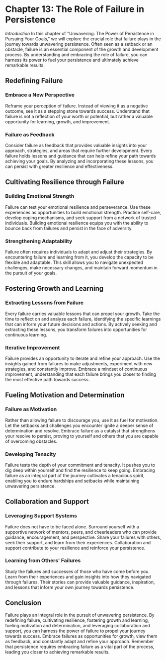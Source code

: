 Chapter 13: The Role of Failure in Persistence
==============================================

*Introduction* In this chapter of "Unwavering: The Power of Persistence in Pursuing Your Goals," we will explore the crucial role that failure plays in the journey towards unwavering persistence. Often seen as a setback or an obstacle, failure is an essential component of the growth and development process. By understanding and embracing the role of failure, you can harness its power to fuel your persistence and ultimately achieve remarkable results.

Redefining Failure
------------------

### Embrace a New Perspective

Reframe your perception of failure. Instead of viewing it as a negative outcome, see it as a stepping stone towards success. Understand that failure is not a reflection of your worth or potential, but rather a valuable opportunity for learning, growth, and improvement.

### Failure as Feedback

Consider failure as feedback that provides valuable insights into your approach, strategies, and areas that require further development. Every failure holds lessons and guidance that can help refine your path towards achieving your goals. By analyzing and incorporating these lessons, you can persist with greater resilience and effectiveness.

Cultivating Resilience through Failure
--------------------------------------

### Building Emotional Strength

Failure can test your emotional resilience and perseverance. Use these experiences as opportunities to build emotional strength. Practice self-care, develop coping mechanisms, and seek support from a network of trusted individuals. Building emotional resilience equips you with the ability to bounce back from failures and persist in the face of adversity.

### Strengthening Adaptability

Failure often requires individuals to adapt and adjust their strategies. By encountering failure and learning from it, you develop the capacity to be flexible and adaptable. This skill allows you to navigate unexpected challenges, make necessary changes, and maintain forward momentum in the pursuit of your goals.

Fostering Growth and Learning
-----------------------------

### Extracting Lessons from Failure

Every failure carries valuable lessons that can propel your growth. Take the time to reflect on and analyze each failure, identifying the specific learnings that can inform your future decisions and actions. By actively seeking and extracting these lessons, you transform failures into opportunities for continuous learning.

### Iterative Improvement

Failure provides an opportunity to iterate and refine your approach. Use the insights gained from failures to make adjustments, experiment with new strategies, and constantly improve. Embrace a mindset of continuous improvement, understanding that each failure brings you closer to finding the most effective path towards success.

Fueling Motivation and Determination
------------------------------------

### Failure as Motivation

Rather than allowing failure to discourage you, use it as fuel for motivation. Let the setbacks and challenges you encounter ignite a deeper sense of determination and resolve. Embrace failure as a catalyst that strengthens your resolve to persist, proving to yourself and others that you are capable of overcoming obstacles.

### Developing Tenacity

Failure tests the depth of your commitment and tenacity. It pushes you to dig deep within yourself and find the resilience to keep going. Embracing failure as an integral part of the journey cultivates a tenacious spirit, enabling you to endure hardships and setbacks while maintaining unwavering persistence.

Collaboration and Support
-------------------------

### Leveraging Support Systems

Failure does not have to be faced alone. Surround yourself with a supportive network of mentors, peers, and cheerleaders who can provide guidance, encouragement, and perspective. Share your failures with others, seek their support, and learn from their experiences. Collaboration and support contribute to your resilience and reinforce your persistence.

### Learning from Others' Failures

Study the failures and successes of those who have come before you. Learn from their experiences and gain insights into how they navigated through failures. Their stories can provide valuable guidance, inspiration, and lessons that inform your own journey towards persistence.

Conclusion
----------

Failure plays an integral role in the pursuit of unwavering persistence. By redefining failure, cultivating resilience, fostering growth and learning, fueling motivation and determination, and leveraging collaboration and support, you can harness the power of failure to propel your journey towards success. Embrace failures as opportunities for growth, view them as feedback, and constantly adapt and refine your approach. Remember that persistence requires embracing failure as a vital part of the process, leading you closer to achieving remarkable results.
